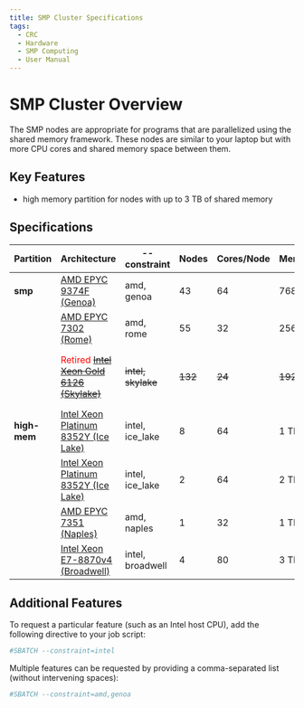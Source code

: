 ```yaml
---
title: SMP Cluster Specifications
tags:
  - CRC
  - Hardware
  - SMP Computing
  - User Manual
---
```


# SMP Cluster Overview

The SMP nodes are appropriate for programs that are parallelized using the shared memory framework. These nodes are 
similar to your laptop but with more CPU cores and shared memory space between them.

## Key Features

- high memory partition for nodes with up to 3 TB of shared memory

## Specifications

| **Partition** | **Architecture**                                                                                                                                                                                           | **--constraint**      | **Nodes**   | **Cores/Node**   | **Mem/Node**   | **Mem/Core**   | **Scratch**       | **Network**   | **Nodes**                             |
|---------------|------------------------------------------------------------------------------------------------------------------------------------------------------------------------------------------------------------|-----------------------|-------------|------------------|----------------|----------------|-------------------|---------------|---------------------------------------|
| **smp**       | [AMD EPYC 9374F (Genoa)](https://www.amd.com/en/products/cpu/amd-epyc-9374f)                                                                                                                               | amd, genoa            | 43          | 64               | 768 GB         | 12 GB          | 3.2 TB NVMe       | 10GbE         | smp-n\[214-256]                       |
|               | [AMD EPYC 7302 (Rome)](https://www.amd.com/en/products/cpu/amd-epyc-7302)                                                                                                                                  | amd, rome             | 55          | 32               | 256 GB         | 8 GB           | 1 TB SSD          | 10GbE         | smp-n\[156-210]                       |
|               | <span style="color:#FF0000;">Retired</span> <s>[Intel Xeon Gold 6126 (Skylake)](https://ark.intel.com/content/www/us/en/ark/products/120483/intel-xeon-gold-6126-processor-19-25m-cache-2-60-ghz.html)</s> | <s>intel, skylake</s> | <s>132</s>  | <s>24</s>        | <s>192 GB</s>  | <s>8 GB</s>    | <s>500 TB SSD</s> | <s>10GbE</s>  | <s>smp-n\[24-113,115-122,126-155]</s> |
| **high-mem**  | [Intel Xeon Platinum 8352Y (Ice Lake)](https://www.intel.com/content/www/us/en/products/sku/212284/intel-xeon-platinum-8352y-processor-48m-cache-2-20-ghz/specifications.html)                             | intel, ice_lake       | 8           | 64               | 1 TB           | 16 GB          | 10 TB NVMe        | 10GbE         | smp-1024-n\[1-8]                      |
|               | [Intel Xeon Platinum 8352Y (Ice Lake)](https://www.intel.com/content/www/us/en/products/sku/212284/intel-xeon-platinum-8352y-processor-48m-cache-2-20-ghz/specifications.html)                             | intel, ice_lake       | 2           | 64               | 2 TB           | 32 GB          | 10 TB NVMe        | 10GbE         | smp-2048-n\[0-1]                      |
|               | [AMD EPYC 7351 (Naples)](https://www.amd.com/en/support/cpu/amd-epyc/amd-epyc-7001-series/amd-epyc-7351)                                                                                                   | amd, naples           | 1           | 32               | 1 TB           | 32 GB          | 1 TB NVMe         | 10GbE         | smp-1024-n0                           |
|               | [Intel Xeon E7-8870v4 (Broadwell)](https://www.intel.com/content/www/us/en/products/sku/93801/intel-xeon-processor-e78870-v4-50m-cache-2-10-ghz/specifications.html)                                       | intel, broadwell      | 4           | 80               | 3 TB           | 38 GB          | 5 TB SSD          | 10GbE         | smp-3072-n\[0-3]                      |

## Additional Features

 To request a particular feature (such as an Intel host CPU), add the following directive to your job script:

```bash
#SBATCH --constraint=intel
```

Multiple features can be requested by providing a comma-separated list (without intervening spaces):

```bash
#SBATCH --constraint=amd,genoa
```

